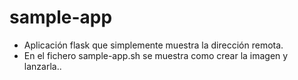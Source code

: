 # sample-app

* Aplicación flask que simplemente muestra la dirección remota.
* En el fichero sample-app.sh se muestra como crear la imagen y lanzarla..

